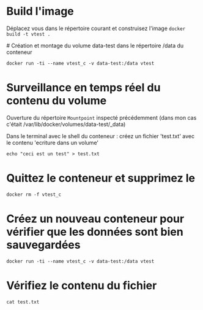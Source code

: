 # Build l'image

Déplacez vous dans le répertoire courant et construisez l'image `docker build -t vtest .`

# Création et montage du volume data-test dans le répertoire /data du conteneur

`docker run -ti --name vtest_c -v data-test:/data vtest`

# Surveillance en temps réel du contenu du volume

Ouverture du répertoire `Mountpoint` inspecté précédemment (dans mon cas c'était /var/lib/docker/volumes/data-test/_data)

Dans le terminal avec le shell du conteneur : créez un fichier 'test.txt' avec le contenu 'ecriture dans un volume'

`echo "ceci est un test" > test.txt`

# Quittez le conteneur et supprimez le

`docker rm -f vtest_c`

# Créez un nouveau conteneur pour vérifier que les données sont bien sauvegardées

`docker run -ti --name vtest_c -v data-test:/data vtest`

# Vérifiez le contenu du fichier 

`cat test.txt`
